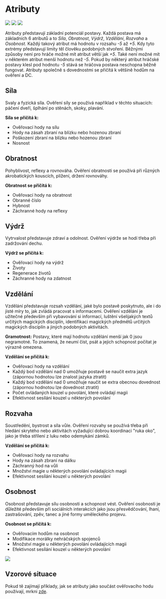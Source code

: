 # Atributy

<img src="/assets/sep_line.png"/>

<img src="/assets/Dovednosti.png" />

<img src="/assets/sep_line.png"/>

Atributy představují základní potenciál postavy. Každá postava má základních 6 atributů a to *Síla*, *Obratnost*, *Výdrž*, *Vzdělání*, *Rozvaha* a *Osobnost*. Každý takový atribut má hodnotu v rozsahu *-5* až *+5*. Kdy tyto extrémy představují limity těl člověku podobných stvoření. Běžnými způsoby není pro hráče možné mít atribut větší jak *+5*. Také není možné mít v některém atribut menší hodnotu než *-5*. Pokud by některý atribut hráčské postavy klesl pod hodnotu *-5* stává se hráčova postava neschopna běžně fungovat. Atributy společně s dovednostmi se přičítá k většině hodům na ověření a DC.

## Síla

Svaly a fyzická síla. Ověření síly se používá například v těchto situacích: páčení dveří, šplhání po stěnách, skoky, plavání.

**Síla se přičítá k:**

- Ověřovací hody na sílu
- Hody na zásah zbraní na blízku nebo hozenou zbraní
- Poškození zbraní na blízku nebo hozenou zbraní
- Nosnost

## Obratnost

Pohyblivost, reflexy a rovnováha. Ověření obratnosti se používá při různých akrobatických kouscích, plížení, držení rovnováhy.

**Obratnost se přičítá k:**

- Ověřovací hody na obratnost
- Obranné číslo
- Hybnost
- Záchranné hody na reflexy

## Výdrž

Vytrvalost představuje zdraví a odolnost. Ověření výdrže se hodí třeba při zadržování dechu.

**Výdrž se přičítá k:**

- Ověřovací hody na výdrž
- Životy
- Regenerace životů
- Záchranné hody na zdatnost

## Vzdělání

Vzdělání představuje rozsah vzdělání, jaké bylo postavě poskytnuto, ale i do jisté míry to, jak zvládá pracovat s informacemi. Ověření vzdělání je užitečné především při vybavování si informací, luštění všelijakých textů určitých magických disciplín, identifikaci magických předmětů určitých magických disciplín a jiných podobných aktivitách.

**Gramotnost:** Postavy, které mají hodnotu vzdělání menší jak 0 jsou negramotné. To znamená, že neumí číst, psát a jejich schopnost počítat je výrazně omezena.

**Vzdělání se přičítá k:**

- Ověřovací hody na vzdělání
- Každý bod vzdělání nad 0 umožňuje postavě se naučit extra jazyk (zápornou hodnotou lze znalost jazyka ztratit)
- Každý bod vzdělání nad 0 umožňuje naučit se extra obecnou dovednost (zápornou hodnotou lze dovednost ztratit)
- Počet ovládaných kouzel u povolání, které ovládají magii
- Efektivnost sesílání kouzel u některých povolání

## Rozvaha

Soustředění, bystrost a síla vůle. Ověření rozvahy se používá třeba při hledání skrytého nebo aktivitách vyžadující dobrou koordinaci "ruka oko", jako je třeba střílení z luku nebo odemykání zámků.

**Vzdělání se přičítá k:**

- Ověřovací hody na rozvahu
- Hody na zásah zbraní na dálku
- Záchranný hod na vůli
- Množství magie u některých povolání ovládajících magii
- Efektivnost sesílání kouzel u některých povolání

## Osobnost

Osobnost představuje sílu osobnosti a schopnost vést. Ověření osobnosti je důležité především při sociálních interakcích jako jsou přesvědčování, lhaní, zastrašování, zpěv, tanec a jiné formy uměleckého projevu.

**Osobnost se přičítá k:**

- Ověřovacím hodům na osobnost
- Modifikace morálky nehráčských spojenců
- Množství magie u některých povolání ovládajících magii
- Efektivnost sesílání kouzel u některých povolání

<img src="/assets/sep_line.png"/>

## Vzorové situace

Pokud tě zajímají příklady, jak se atributy jako součást ověřovacího hodu používají, mrkni [zde](https://pravidla.tkds.cz/Pravidla%20a%20procedury/Adventures/#vzorove-situace).
